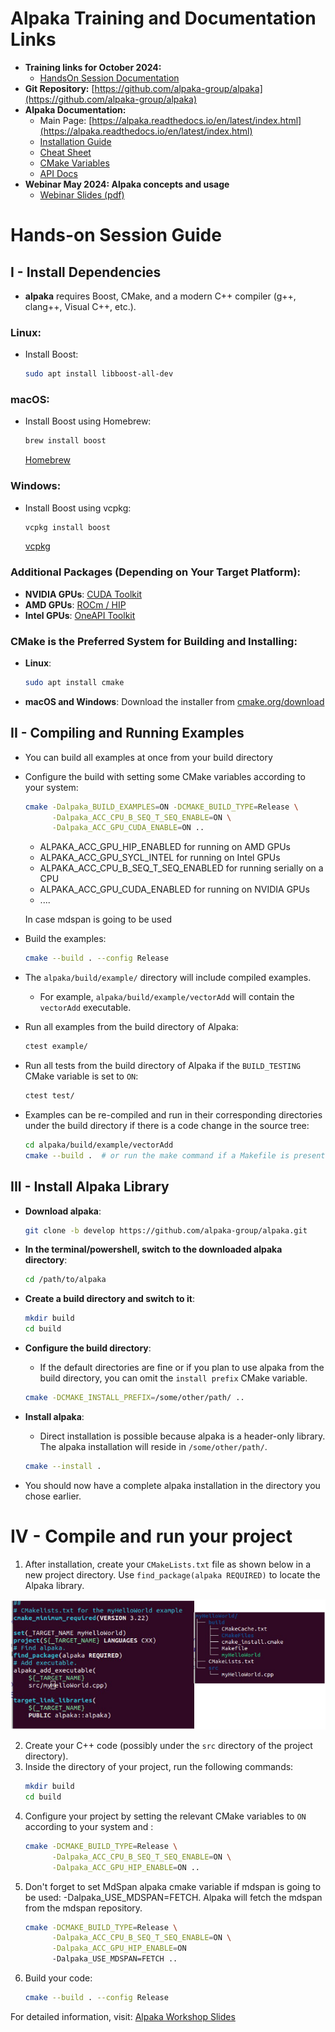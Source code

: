 # Alpaka Training and Documentation Links

- **Training links for October 2024:**
  - [HandsOn Session Documentation](https://github.com/mehmetyusufoglu/alpaka-workshop-slides/blob/workshopOct2024/other-events/2024-October-Workshop/alpaka_merged_with_copy_buttons.md)
- **Git Repository:** [https://github.com/alpaka-group/alpaka](https://github.com/alpaka-group/alpaka)
- **Alpaka Documentation:**
  - Main Page: [https://alpaka.readthedocs.io/en/latest/index.html](https://alpaka.readthedocs.io/en/latest/index.html)
  - [Installation Guide](https://alpaka.readthedocs.io/en/latest/)
  - [Cheat Sheet](https://alpaka.readthedocs.io/en/latest/basic/cheatsheet.html)
  - [CMake Variables](https://alpaka.readthedocs.io/en/latest/advanced/cmake.html)
  - [API Docs](https://alpaka-group.github.io/alpaka/)
- **Webinar May 2024: Alpaka concepts and usage**
  - [Webinar Slides (pdf)](https://github.com/alpaka-group/alpaka-workshop-slides/blob/d40c44081c53041ce618205167c130c973c9b41e/slides-2024/UsingAlpakaForPlasmaPepscWebinar28May2024.pdf)
  


# Hands-on Session Guide

## I - Install Dependencies

- **alpaka** requires Boost, CMake, and a modern C++ compiler (g++, clang++, Visual C++, etc.).

### Linux:
- Install Boost:
  ```bash
  sudo apt install libboost-all-dev
  ```

### macOS:
- Install Boost using Homebrew:
  ```bash
  brew install boost
  ```
  [Homebrew](https://brew.sh)

### Windows:
- Install Boost using vcpkg:
  ```bash
  vcpkg install boost
  ```
  [vcpkg](https://github.com/microsoft/vcpkg)

### Additional Packages (Depending on Your Target Platform):
- **NVIDIA GPUs**: [CUDA Toolkit](https://developer.nvidia.com/cuda-toolkit)
- **AMD GPUs**: [ROCm / HIP](https://rocmdocs.amd.com/en/latest/index.html)
- **Intel GPUs**: [OneAPI Toolkit](https://www.intel.com/content/www/us/en/developer/tools/oneapi/base-toolkit.html#gs.9x3lnh)

### CMake is the Preferred System for Building and Installing:
- **Linux**:
  ```bash
  sudo apt install cmake
  ```
- **macOS and Windows**: Download the installer from [cmake.org/download](https://cmake.org/download/)

## II - Compiling and Running Examples

- You can build all examples at once from your build directory
- Configure the build with setting some CMake variables according to your system:
  ```bash
  cmake -Dalpaka_BUILD_EXAMPLES=ON -DCMAKE_BUILD_TYPE=Release \
        -Dalpaka_ACC_CPU_B_SEQ_T_SEQ_ENABLE=ON \
        -Dalpaka_ACC_GPU_CUDA_ENABLE=ON ..
  ```
  
  - ALPAKA_ACC_GPU_HIP_ENABLED for running on AMD GPUs
  - ALPAKA_ACC_GPU_SYCL_INTEL for running on Intel GPUs
  - ALPAKA_ACC_CPU_B_SEQ_T_SEQ_ENABLED for running serially on a CPU
  - ALPAKA_ACC_GPU_CUDA_ENABLED for running on NVIDIA GPUs
  - ....
  
  In case mdspan is going to be used  
- Build the examples:
  ```bash
  cmake --build . --config Release
  ```

- The `alpaka/build/example/` directory will include compiled examples.
  - For example, `alpaka/build/example/vectorAdd` will contain the `vectorAdd` executable.
- Run all examples from the build directory of Alpaka:
  ```bash
  ctest example/
  ```

- Run all tests from the build directory of Alpaka if the `BUILD_TESTING` CMake variable is set to `ON`:
  ```bash
  ctest test/
  ```

- Examples can be re-compiled and run in their corresponding directories under the build directory if there is a code change in the source tree:
  ```bash
  cd alpaka/build/example/vectorAdd
  cmake --build .  # or run the make command if a Makefile is present
  ```

## III - Install Alpaka Library

- **Download alpaka**:
  ```bash
  git clone -b develop https://github.com/alpaka-group/alpaka.git
  ```

- **In the terminal/powershell, switch to the downloaded alpaka directory**:
  ```bash
  cd /path/to/alpaka
  ```

- **Create a build directory and switch to it**:
  ```bash
  mkdir build 
  cd build
  ```

- **Configure the build directory**:
  - If the default directories are fine or if you plan to use alpaka from the build directory, you can omit the `install prefix` CMake variable.
  ```bash
  cmake -DCMAKE_INSTALL_PREFIX=/some/other/path/ ..
  ```

- **Install alpaka**:
  - Direct installation is possible because alpaka is a header-only library. The alpaka installation will reside in `/some/other/path/`.
  ```bash
  cmake --install .
  ```
  
- You should now have a complete alpaka installation in the directory you chose earlier.



# IV - Compile and run your project
1. After installation, create your `CMakeLists.txt` file as shown below in a new project directory. Use `find_package(alpaka REQUIRED)` to locate the Alpaka library. 

![Cmake file and project structure](images/project.png)

2. Create your C++ code (possibly under the `src` directory of the project directory).
3. Inside the directory of your project, run the following commands:
   ```bash
   mkdir build 
   cd build
   ```
4. Configure your project by setting the relevant CMake variables to `ON` according to your system and :
   ```bash
   cmake -DCMAKE_BUILD_TYPE=Release \
         -Dalpaka_ACC_CPU_B_SEQ_T_SEQ_ENABLE=ON \
         -Dalpaka_ACC_GPU_HIP_ENABLE=ON ..
   ```
5. Don't forget to set MdSpan alpaka cmake variable if mdspan is going to be used: -Dalpaka_USE_MDSPAN=FETCH. Alpaka will fetch the mdspan from the mdspan repository.      
    ```bash
    cmake -DCMAKE_BUILD_TYPE=Release \
          -Dalpaka_ACC_CPU_B_SEQ_T_SEQ_ENABLE=ON \
          -Dalpaka_ACC_GPU_HIP_ENABLE=ON
          -Dalpaka_USE_MDSPAN=FETCH ..
    ```
6. Build your code:
   ```bash
   cmake --build . --config Release
   ```


For detailed information, visit:
[Alpaka Workshop Slides](https://github.com/alpaka-group/alpaka-workshop-slides/tree/develop)

